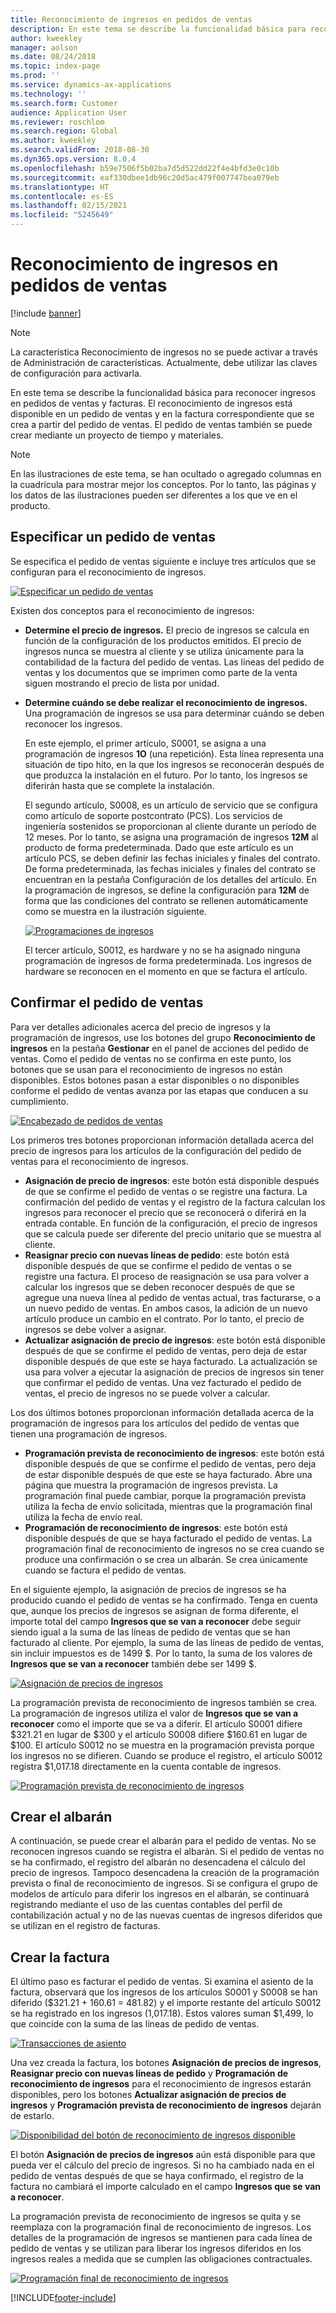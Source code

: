 ```yaml
---
title: Reconocimiento de ingresos en pedidos de ventas
description: En este tema se describe la funcionalidad básica para reconocer ingresos en pedidos de ventas y facturas. El reconocimiento de ingresos está disponible en el pedido de ventas y en la factura correspondiente que se crea a partir del pedido de ventas.
author: kweekley
manager: aolson
ms.date: 08/24/2018
ms.topic: index-page
ms.prod: ''
ms.service: dynamics-ax-applications
ms.technology: ''
ms.search.form: Customer
audience: Application User
ms.reviewer: roschlom
ms.search.region: Global
ms.author: kweekley
ms.search.validFrom: 2018-08-30
ms.dyn365.ops.version: 8.0.4
ms.openlocfilehash: b59e7506f5b02ba7d5d522dd22f4e4bfd3e0c10b
ms.sourcegitcommit: eaf330dbee1db96c20d5ac479f007747bea079eb
ms.translationtype: HT
ms.contentlocale: es-ES
ms.lasthandoff: 02/15/2021
ms.locfileid: "5245649"
---
```

# <a name="revenue-recognition-on-sales-orders"></a>Reconocimiento de ingresos en pedidos de ventas

[!include [banner](../includes/banner.md)]

> [!NOTE]
> La característica Reconocimiento de ingresos no se puede activar a través de Administración de características. Actualmente, debe utilizar las claves de configuración para activarla.

En este tema se describe la funcionalidad básica para reconocer ingresos en pedidos de ventas y facturas. El reconocimiento de ingresos está disponible en un pedido de ventas y en la factura correspondiente que se crea a partir del pedido de ventas. El pedido de ventas también se puede crear mediante un proyecto de tiempo y materiales.

> [!NOTE]
> En las ilustraciones de este tema, se han ocultado o agregado columnas en la cuadrícula para mostrar mejor los conceptos. Por lo tanto, las páginas y los datos de las ilustraciones pueden ser diferentes a los que ve en el producto.

## <a name="enter-a-sales-order"></a>Especificar un pedido de ventas

Se especifica el pedido de ventas siguiente e incluye tres artículos que se configuran para el reconocimiento de ingresos.

[![Especificar un pedido de ventas](./media/revenue-recognition-so-basic-sales-order-header.png)](./media/revenue-recognition-so-basic-sales-order-header.png)

Existen dos conceptos para el reconocimiento de ingresos:

- **Determine el precio de ingresos.** El precio de ingresos se calcula en función de la configuración de los productos emitidos. El precio de ingresos nunca se muestra al cliente y se utiliza únicamente para la contabilidad de la factura del pedido de ventas. Las líneas del pedido de ventas y los documentos que se imprimen como parte de la venta siguen mostrando el precio de lista por unidad.
- **Determine cuándo se debe realizar el reconocimiento de ingresos.** Una programación de ingresos se usa para determinar cuándo se deben reconocer los ingresos.

    En este ejemplo, el primer artículo, S0001, se asigna a una programación de ingresos **1O** (una repetición). Esta línea representa una situación de tipo hito, en la que los ingresos se reconocerán después de que produzca la instalación en el futuro. Por lo tanto, los ingresos se diferirán hasta que se complete la instalación.

    El segundo artículo, S0008, es un artículo de servicio que se configura como artículo de soporte postcontrato (PCS). Los servicios de ingeniería sostenidos se proporcionan al cliente durante un período de 12 meses. Por lo tanto, se asigna una programación de ingresos **12M** al producto de forma predeterminada. Dado que este artículo es un artículo PCS, se deben definir las fechas iniciales y finales del contrato. De forma predeterminada, las fechas iniciales y finales del contrato se encuentran en la pestaña Configuración de los detalles del artículo. En la programación de ingresos, se define la configuración para **12M** de forma que las condiciones del contrato se rellenen automáticamente como se muestra en la ilustración siguiente.

    [![Programaciones de ingresos](./media/revenue-recognition-so-basic-revenue-schedules.png)](./media/revenue-recognition-so-basic-revenue-schedules.png)

    El tercer artículo, S0012, es hardware y no se ha asignado ninguna programación de ingresos de forma predeterminada. Los ingresos de hardware se reconocen en el momento en que se factura el artículo.

## <a name="confirm-the-sales-order"></a>Confirmar el pedido de ventas

Para ver detalles adicionales acerca del precio de ingresos y la programación de ingresos, use los botones del grupo **Reconocimiento de ingresos** en la pestaña **Gestionar** en el panel de acciones del pedido de ventas. Como el pedido de ventas no se confirma en este punto, los botones que se usan para el reconocimiento de ingresos no están disponibles. Estos botones pasan a estar disponibles o no disponibles conforme el pedido de ventas avanza por las etapas que conducen a su cumplimiento.

[![Encabezado de pedidos de ventas](./media/revenue-recognition-so-basic-sales-order-header-02.png)](./media/revenue-recognition-so-basic-sales-order-header-02.png)

Los primeros tres botones proporcionan información detallada acerca del precio de ingresos para los artículos de la configuración del pedido de ventas para el reconocimiento de ingresos.

- **Asignación de precio de ingresos**: este botón está disponible después de que se confirme el pedido de ventas o se registre una factura. La confirmación del pedido de ventas y el registro de la factura calculan los ingresos para reconocer el precio que se reconocerá o diferirá en la entrada contable. En función de la configuración, el precio de ingresos que se calcula puede ser diferente del precio unitario que se muestra al cliente.
- **Reasignar precio con nuevas líneas de pedido**: este botón está disponible después de que se confirme el pedido de ventas o se registre una factura. El proceso de reasignación se usa para volver a calcular los ingresos que se deben reconocer después de que se agregue una nueva línea al pedido de ventas actual, tras facturarse, o a un nuevo pedido de ventas. En ambos casos, la adición de un nuevo artículo produce un cambio en el contrato. Por lo tanto, el precio de ingresos se debe volver a asignar.
- **Actualizar asignación de precio de ingresos**: este botón está disponible después de que se confirme el pedido de ventas, pero deja de estar disponible después de que este se haya facturado. La actualización se usa para volver a ejecutar la asignación de precios de ingresos sin tener que confirmar el pedido de ventas. Una vez facturado el pedido de ventas, el precio de ingresos no se puede volver a calcular.

Los dos últimos botones proporcionan información detallada acerca de la programación de ingresos para los artículos del pedido de ventas que tienen una programación de ingresos.

- **Programación prevista de reconocimiento de ingresos**: este botón está disponible después de que se confirme el pedido de ventas, pero deja de estar disponible después de que este se haya facturado. Abre una página que muestra la programación de ingresos prevista. La programación final puede cambiar, porque la programación prevista utiliza la fecha de envío solicitada, mientras que la programación final utiliza la fecha de envío real.
- **Programación de reconocimiento de ingresos**: este botón está disponible después de que se haya facturado el pedido de ventas. La programación final de reconocimiento de ingresos no se crea cuando se produce una confirmación o se crea un albarán. Se crea únicamente cuando se factura el pedido de ventas.

En el siguiente ejemplo, la asignación de precios de ingresos se ha producido cuando el pedido de ventas se ha confirmado. Tenga en cuenta que, aunque los precios de ingresos se asignan de forma diferente, el importe total del campo **Ingresos que se van a reconocer** debe seguir siendo igual a la suma de las líneas de pedido de ventas que se han facturado al cliente. Por ejemplo, la suma de las líneas de pedido de ventas, sin incluir impuestos es de 1499 $. Por lo tanto, la suma de los valores de **Ingresos que se van a reconocer** también debe ser 1499 $.

[![Asignación de precios de ingresos](./media/revenue-recognition-so-basic-revenue-price-allocation.png)](./media/revenue-recognition-so-basic-revenue-price-allocation.png)

La programación prevista de reconocimiento de ingresos también se crea. La programación de ingresos utiliza el valor de **Ingresos que se van a reconocer** como el importe que se va a diferir. El artículo S0001 difiere $321.21 en lugar de $300 y el artículo S0008 difiere $160.61 en lugar de $100. El artículo S0012 no se muestra en la programación prevista porque los ingresos no se difieren. Cuando se produce el registro, el artículo S0012 registra $1,017.18 directamente en la cuenta contable de ingresos.

[![Programación prevista de reconocimiento de ingresos](./media/revenue-recognition-so-basic-expected-rev-rec-schedule.png)](./media/revenue-recognition-so-basic-expected-rev-rec-schedule.png)

## <a name="create-the-packing-slip"></a>Crear el albarán

A continuación, se puede crear el albarán para el pedido de ventas. No se reconocen ingresos cuando se registra el albarán. Si el pedido de ventas no se ha confirmado, el registro del albarán no desencadena el cálculo del precio de ingresos. Tampoco desencadena la creación de la programación prevista o final de reconocimiento de ingresos. Si se configura el grupo de modelos de artículo para diferir los ingresos en el albarán, se continuará registrando mediante el uso de las cuentas contables del perfil de contabilización actual y no de las nuevas cuentas de ingresos diferidos que se utilizan en el registro de facturas.

## <a name="create-the-invoice"></a>Crear la factura

El último paso es facturar el pedido de ventas. Si examina el asiento de la factura, observará que los ingresos de los artículos S0001 y S0008 se han diferido ($321.21 + 160.61 = 481.82) y el importe restante del artículo S0012 se ha registrado en los ingresos (1,017.18). Estos valores suman $1,499, lo que coincide con la suma de las líneas de pedido de ventas.

[![Transacciones de asiento](./media/revenue-recognition-so-voucher-transactions.png)](./media/revenue-recognition-so-voucher-transactions.png)

Una vez creada la factura, los botones **Asignación de precios de ingresos**, **Reasignar precio con nuevas líneas de pedido** y **Programación de reconocimiento de ingresos** para el reconocimiento de ingresos estarán disponibles, pero los botones **Actualizar asignación de precios de ingresos** y **Programación prevista de reconocimiento de ingresos** dejarán de estarlo.

[![Disponibilidad del botón de reconocimiento de ingresos disponible](./media/revenue-recognition-so-basic-after-invoice-buttons.png)](./media/revenue-recognition-so-basic-after-invoice-buttons.png)

El botón **Asignación de precios de ingresos** aún está disponible para que pueda ver el cálculo del precio de ingresos. Si no ha cambiado nada en el pedido de ventas después de que se haya confirmado, el registro de la factura no cambiará el importe calculado en el campo **Ingresos que se van a reconocer**.

La programación prevista de reconocimiento de ingresos se quita y se reemplaza con la programación final de reconocimiento de ingresos. Los detalles de la programación de ingresos se mantienen para cada línea de pedido de ventas y se utilizan para liberar los ingresos diferidos en los ingresos reales a medida que se cumplen las obligaciones contractuales.

[![Programación final de reconocimiento de ingresos](./media/revenue-recognition-so-revenue-recognition-schedule.png)](./media/revenue-recognition-so-revenue-recognition-schedule.png)


[!INCLUDE[footer-include](../../includes/footer-banner.md)]
